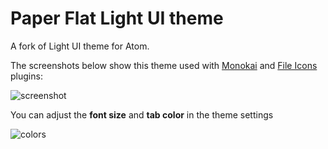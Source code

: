 # Paper Flat Light UI theme

A fork of Light UI theme for Atom.

The screenshots below show this theme used with [Monokai](https://atom.io/themes/monokai) and [File Icons](https://atom.io/packages/file-icons) plugins:

![screenshot](http://ks3352370.kimsufi.com/public/grey.png)

You can adjust the **font size** and **tab color** in the theme settings

![colors](http://ks3352370.kimsufi.com/public/colors.png)
